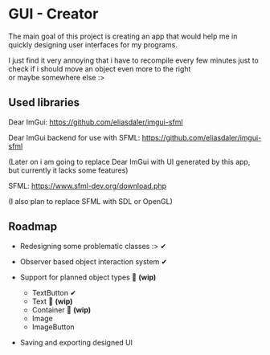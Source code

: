 
# GUI - Creator
The main goal of this project is creating an app that would help
me in quickly designing user interfaces for my programs.

I just find it very annoying that i have to recompile every few minutes just to check if i should move an object even  more to the right    
or maybe  somewhere else :>

## Used libraries

Dear ImGui:
https://github.com/eliasdaler/imgui-sfml

Dear ImGui backend for use with SFML:
https://github.com/eliasdaler/imgui-sfml

(Later on i am going to replace Dear ImGui with UI generated by this app, but currently it  lacks some features)

SFML:
https://www.sfml-dev.org/download.php

(I also plan to replace SFML with SDL or OpenGL)


## Roadmap

- Redesigning some problematic classes :>  ✔

- Observer based object interaction system ✔

- Support for planned object types 🔧 **(wip)**
  - TextButton ✔
  - Text 🔧 **(wip)**
  - Container 🔧 **(wip)**
  - Image 
  - ImageButton 
  
  

- Saving and exporting designed UI 




